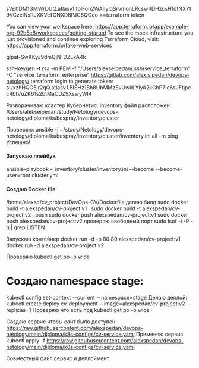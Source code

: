 sVp0DM1GMWrDUQ.atlasv1.tplFon2WAIIylqSrvmonLRcsw4DHzcsH1dtNXYt9VCzelNsRJXKVcTCNXD6PJC8QOco ==terraform token

You can view your workspace here:
    https://app.terraform.io/app/example-org-92b5e8/workspaces/getting-started
To see the mock infrastructure you just provisioned and continue exploring
Terraform Cloud, visit:
https://app.terraform.io/fake-web-services


glpat-SwKKyJ9dmQjN-DZLxA4k

ssh-keygen -t rsa -m PEM -f "/Users/alekseipedan/.ssh/service_terraform" -C "service_terraform_enterprise"
https://gitlab.com/alex.s.pedan/devops-netology/
terraform login to generate token:
sUxzhHQO5jr2qQ.atlasv1.BISHz1Bh8UbMMzEvUwkLYlyA2kChP7Ie6sJFtjpcc4btVuZK61s2btMaCDZ9XswyWI4

Разворачиваю кластер Кубернетис:
inventory файл расположен:
/Users/alekseipedan/study/Netology/devops-netology/diploma/kubespray/inventory/cluster

Проверяю:
ansible -i ~/study/Netology/devops-netology/diploma/kubespray/inventory/cluster/inventory.ini all -m ping
Успешно!
#### Запускаю плейбук
ansible-playbook -i inventory/cluster/inventory.ini  --become --become-user=root cluster.yml

#### Создаю Docker file
/home/alexsp/cv_project/DevOps-CV/Dockerfile
делаю билд
sudo docker build -t alexspedan/cv-project:v1 .
sudo docker build -t alexspedan/cv-project:v2 .
push
sudo docker push alexspedan/cv-project:v1
sudo docker push alexspedan/cv-project:v2
проверяю свободный порт
sudo lsof -i -P -n | grep LISTEN

Запускаю контейнер
docker run -d -p 80:80 alexspedan/cv-project:v1
docker run -d alexspedan/cv-project:v2

Проверяю 
kubectl get po -o wide
# Создаю namespace stage:
kubectl config set-context --current --namespace=stage
Делаю деплой:
kubectl create deploy cv-deployment --image=alexspedan/cv-project:v2 --replicas=1
Проверяю что есть под
kubectl get po -o wide

Создаю сервис чтобы сайт было доступен:
https://raw.githubusercontent.com/alexspedan/devops-netology/main/diploma/k8s-configs/cv-service.yaml
Применяю сервис
kubectl apply -f https://raw.githubusercontent.com/alexspedan/devops-netology/main/diploma/k8s-configs/cv-service.yaml

Совместный файл сервис и деплоймент

